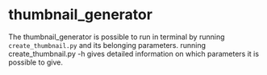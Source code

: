 # thumbnail_generator
The thumbnail_generator is possible to run in terminal by running ```create_thumbnail.py``` and its belonging parameters. running create_thumbnail.py -h gives detailed information on which parameters it is possible to give.
